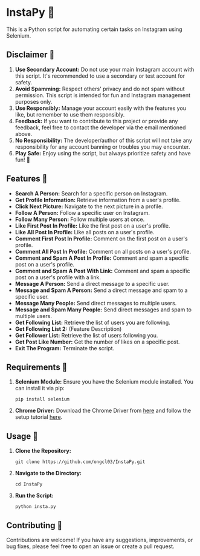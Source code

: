 # InstaPy 📸

This is a Python script for automating certain tasks on Instagram using Selenium.

## Disclaimer 🚨

1. **Use Secondary Account:** Do not use your main Instagram account with this script. It's recommended to use a secondary or test account for safety.
2. **Avoid Spamming:** Respect others' privacy and do not spam without permission. This script is intended for fun and Instagram management purposes only.
3. **Use Responsibly:** Manage your account easily with the features you like, but remember to use them responsibly.
4. **Feedback:** If you want to contribute to this project or provide any feedback, feel free to contact the developer via the email mentioned above.
5. **No Responsibility:** The developer/author of this script will not take any responsibility for any account banning or troubles you may encounter.
6. **Play Safe:** Enjoy using the script, but always prioritize safety and have fun! 🎉

## Features 🌟

- **Search A Person:** Search for a specific person on Instagram.
- **Get Profile Information:** Retrieve information from a user's profile.
- **Click Next Picture:** Navigate to the next picture in a profile.
- **Follow A Person:** Follow a specific user on Instagram.
- **Follow Many Person:** Follow multiple users at once.
- **Like First Post In Profile:** Like the first post on a user's profile.
- **Like All Post In Profile:** Like all posts on a user's profile.
- **Comment First Post In Profile:** Comment on the first post on a user's profile.
- **Comment All Post In Profile:** Comment on all posts on a user's profile.
- **Comment and Spam A Post In Profile:** Comment and spam a specific post on a user's profile.
- **Comment and Spam A Post With Link:** Comment and spam a specific post on a user's profile with a link.
- **Message A Person:** Send a direct message to a specific user.
- **Message and Spam A Person:** Send a direct message and spam to a specific user.
- **Message Many People:** Send direct messages to multiple users.
- **Message and Spam Many People:** Send direct messages and spam to multiple users.
- **Get Following List:** Retrieve the list of users you are following.
- **Get Following List 2:** (Feature Description)
- **Get Follower List:** Retrieve the list of users following you.
- **Get Post Like Number:** Get the number of likes on a specific post.
- **Exit The Program:** Terminate the script.

## Requirements 📝

1. **Selenium Module:** Ensure you have the Selenium module installed. You can install it via pip:

    ```
    pip install selenium
    ```

2. **Chrome Driver:** Download the Chrome Driver from [here](https://chromedriver.chromium.org/downloads) and follow the setup tutorial [here](https://www.youtube.com/watch?v=Xjv1sY630Uc).

## Usage 🚀

1. **Clone the Repository:**
    ```
    git clone https://github.com/ongcl03/InstaPy.git
    ```

2. **Navigate to the Directory:**
    ```
    cd InstaPy
    ```

3. **Run the Script:**
    ```
    python insta.py
    ```

## Contributing 🤝

Contributions are welcome! If you have any suggestions, improvements, or bug fixes, please feel free to open an issue or create a pull request.
